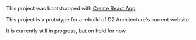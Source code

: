 This project was bootstrapped with [Create React App](https://github.com/facebookincubator/create-react-app).

This project is a prototype for a rebuild of D2 Architecture's current website.

It is currently still in progress, but on hold for now.